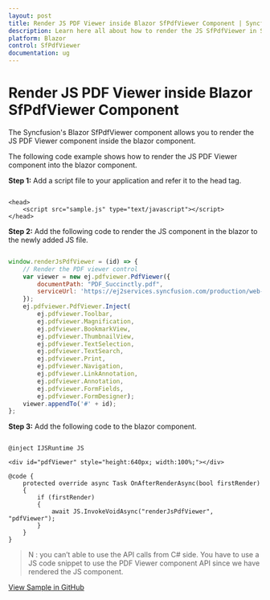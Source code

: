 ```yaml
---
layout: post
title: Render JS PDF Viewer inside Blazor SfPdfViewer Component | Syncfusion
description: Learn here all about how to render the JS SfPdfViewer in Syncfusion Blazor SfPdfViewer component and more.
platform: Blazor
control: SfPdfViewer
documentation: ug
---
```


# Render JS PDF Viewer inside Blazor SfPdfViewer Component

The Syncfusion's Blazor SfPdfViewer component allows you to render the JS PDF Viewer component inside the blazor component.

The following code example shows how to render the JS PDF Viewer component into the blazor component.

**Step 1:** Add a script file to your application and refer it to the head tag.

```cshtml

<head>
    <script src="sample.js" type="text/javascript"></script>
</head>

```

**Step 2:** Add the following code to render the JS component in the blazor to the newly added JS file.

```javascript

window.renderJsPdfViewer = (id) => {
    // Render the PDF viewer control
    var viewer = new ej.pdfviewer.PdfViewer({
        documentPath: "PDF_Succinctly.pdf",
        serviceUrl: 'https://ej2services.syncfusion.com/production/web-services/api/pdfviewer'
    });
    ej.pdfviewer.PdfViewer.Inject(
        ej.pdfviewer.Toolbar, 
        ej.pdfviewer.Magnification,
        ej.pdfviewer.BookmarkView, 
        ej.pdfviewer.ThumbnailView, 
        ej.pdfviewer.TextSelection,
        ej.pdfviewer.TextSearch, 
        ej.pdfviewer.Print, 
        ej.pdfviewer.Navigation,
        ej.pdfviewer.LinkAnnotation, 
        ej.pdfviewer.Annotation,
        ej.pdfviewer.FormFields, 
        ej.pdfviewer.FormDesigner);
    viewer.appendTo('#' + id);
};

```

**Step 3:** Add the following code to the blazor component.

```cshtml

@inject IJSRuntime JS

<div id="pdfViewer" style="height:640px; width:100%;"></div>

@code {
    protected override async Task OnAfterRenderAsync(bool firstRender)
    {
        if (firstRender)
        {
            await JS.InvokeVoidAsync("renderJsPdfViewer", "pdfViewer");
        }
    }
}

```

>N : you can’t able to use the API calls from C# side. You have to use a JS code snippet to use the PDF Viewer component API since we have rendered the JS component.

[View Sample in GitHub](https://github.com/SyncfusionExamples/blazor-pdf-viewer-examples/tree/master/Common/Render%20JS%20PDF%20Viewer%20component%20in%20Blazor)